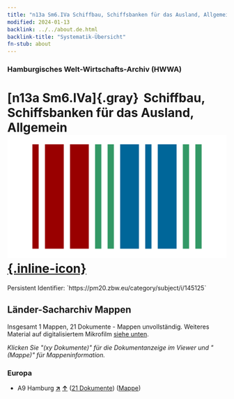 ```yaml
---
title: "n13a Sm6.IVa Schiffbau, Schiffsbanken für das Ausland, Allgemein"
modified: 2024-01-13
backlink: ../../about.de.html
backlink-title: "Systematik-Übersicht"
fn-stub: about
---
```


### Hamburgisches Welt-Wirtschafts-Archiv (HWWA)

# [n13a Sm6.IVa]{.gray}&#8201; Schiffbau, Schiffsbanken für das Ausland, Allgemein &#160; [![Wikidata](/images/Wikidata-logo.svg "Wikidata"){.inline-icon}](http://www.wikidata.org/entity/Q104710656)

<div class="hint">Persistent Identifier: `https://pm20.zbw.eu/category/subject/i/145125`</div>







## Länder-Sacharchiv Mappen






Insgesamt 1 Mappen, 21 Dokumente - Mappen unvollständig. Weiteres Material auf digitalisiertem Mikrofilm [siehe unten](#filmsections).

_Klicken Sie "(xy Dokumente)" für die Dokumentanzeige im Viewer und "(Mappe)" für Mappeninformation._




### Europa

- A9 Hamburg [**&nearr;**](../../../geo/i/140905/about.de.html "Hamburg (alle Mappen)") [**&uarr;**](../../../geo/about.de.html#A9 "Ländersystematik") (<a href="https://pm20.zbw.eu/iiifview/folder/sh/140905,145125" title="über: Hamburg : Schiffbau, Schiffsbanken für das Ausland, Allgemein" target="_blank">21 Dokumente</a>) ([Mappe](../../../../folder/sh/1409xx/140905/1451xx/145125/about.de.html))



<a id="filmsections" />













